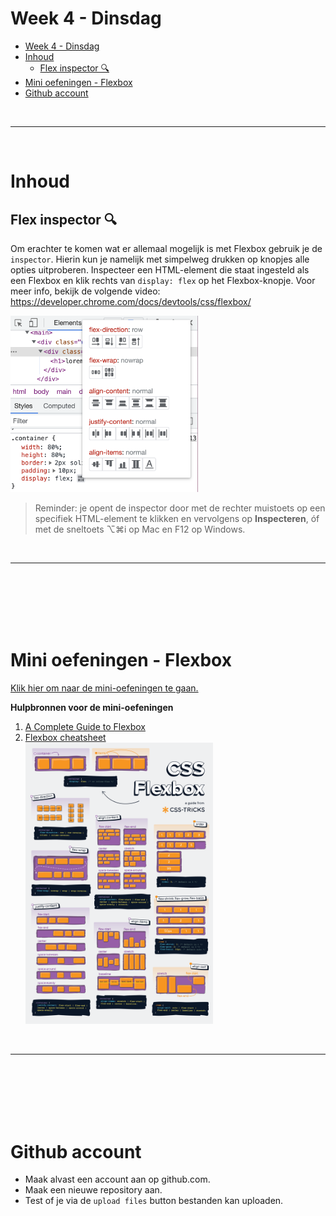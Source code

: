 # Week 4 - Dinsdag

- [Week 4 - Dinsdag](#week-4---dinsdag)
- [Inhoud](#inhoud)
  - [Flex inspector 🔍](#flex-inspector-)
- [Mini oefeningen - Flexbox](#mini-oefeningen---flexbox)
- [Github account](#github-account)


<br><hr><br>

# Inhoud
## Flex inspector 🔍

Om erachter te komen wat er allemaal mogelijk is met Flexbox gebruik je de `inspector`. Hierin kun je namelijk met simpelweg drukken op knopjes alle opties uitproberen. Inspecteer een HTML-element die staat ingesteld als een Flexbox en klik rechts van `display: flex` op het Flexbox-knopje. Voor meer info, bekijk de volgende video: https://developer.chrome.com/docs/devtools/css/flexbox/

<img src="./images/flex-inspector.png" alt="Flexbox inspector" title="Flexbox inspector" width="300">

<br>

> Reminder: je opent de inspector door met de rechter muistoets op een specifiek HTML-element te klikken en vervolgens op **Inspecteren**, óf met de sneltoets ⌥⌘i op Mac en F12 op Windows.

<br><hr><br><br><br><br><br>

# Mini oefeningen - Flexbox

[Klik hier om naar de mini-oefeningen te gaan.](./mini-oefeningen/flexbox)

**Hulpbronnen voor de mini-oefeningen**

1. [A Complete Guide to Flexbox](https://css-tricks.com/snippets/css/a-guide-to-flexbox/)
2. [Flexbox cheatsheet](./images/css-flexbox-poster.png)<br><img src="./images/css-flexbox-poster.png" alt="Flexbox cheatsheet" title="Flexbox cheatsheet" width="300">

<br><hr><br><br><br><br><br>

# Github account

- Maak alvast een account aan op github.com.
- Maak een nieuwe repository aan.
- Test of je via de `upload files` button bestanden kan uploaden.
